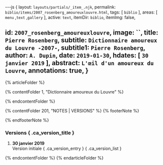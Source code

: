 ---js
{
  layout:    `layouts/partials/_item_.njk`,
  permalink: `biblio/items/2007_rosenberg_amoureuxlouvre.html`,
  tags:      [ `biblio` ],
  areas:     [ `menu` ,`text` ,`gallery` ],
  active:    `text`,
  itemDir:   `biblio`,
  itemImg:   false,
  
  id:        `2007_rosenberg_amoureuxlouvre`,
  image:     ``,
  title:     `Pierre Rosenberg`,
  subtitle:  `Dictionnaire amoureux du Louvre -2007-`,
  subtitle1: `Pierre Rosenberg`,
  author:    `A. Dupin`,
  date:      `2019-01-30`,
  hdates:    [ `30 janvier 2019` ],
  abstract:  `L'œil d'un amoureux du Louvre`,
  annotations:  true,
}
---
[comment]: # (======== Article ========)

{% articleFolder %}

{% contentFolder 1, "Dictionnaire amoureux du Louvre" %}

{% endcontentFolder %}

[comment]: # (======== Footnotes ========)

{% contentFolder 201, "NOTES | VERSIONS" %}
{% footerNote %}


{% endfooterNote %}

[comment]: # (======== Historique ========)

### Versions { .ca_version_title }

1. **30 janvier 2019**  
  Version initiale { .ca_version_entry }
{ .ca_version_list }

{% endcontentFolder %}
{% endarticleFolder %}
